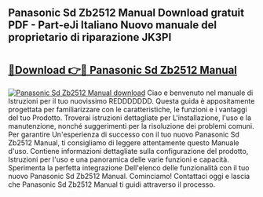 ## Panasonic Sd Zb2512 Manual Download gratuit PDF - Part-eJi Italiano Nuovo manuale del proprietario di riparazione JK3PI

# <h2><a href="http://dfg1lmh.blite.top/?on=Panasonic+Sd+Zb2512+Manual">🔗Download 👉🔴 Panasonic Sd Zb2512 Manual</a></h2>

[![Panasonic Sd Zb2512 Manual download](https://i.imgur.com/lujVjoI.png)](http://dfg1lmh.blite.top/?on=Panasonic+Sd+Zb2512+Manual)
Ciao e benvenuto nel manuale di Istruzioni per il tuo nuovissimo REDDDDDDD. Questa guida è appositamente progettata per familiarizzare con le caratteristiche, le funzioni e i vantaggi del tuo Prodotto. Troverai istruzioni dettagliate per L'installazione, l'uso e la manutenzione, nonché suggerimenti per la risoluzione dei problemi comuni. Per garantire Un'esperienza di successo con il tuo nuovo Panasonic Sd Zb2512 Manual, ti consigliamo di leggere attentamente questo Manuale d'uso. Contiene informazioni dettagliate sulla configurazione del prodotto, Istruzioni per l'uso e una panoramica delle varie funzioni e capacità. Sperimenta la perfetta integrazione Dell'elenco delle funzionalità con il tuo nuovo Panasonic Sd Zb2512 Manual. Cominciamo! Contattaci oggi e lascia che Panasonic Sd Zb2512 Manual ti guidi attraverso il processo.
